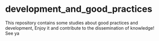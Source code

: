 # development_and_good_practices
This repository contains some studies about good practices and development, Enjoy it and contribute to the dissemination of knowledge! See ya
